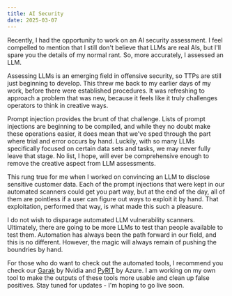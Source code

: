 ```yaml
---
title: AI Security
date: 2025-03-07
---
```


Recently, I had the opportunity to work on an AI security assessment. I feel compelled to mention that I still don't believe that LLMs are real AIs, but I'll spare you the details of my normal rant. So, more accurately, I assessed an LLM.

Assessing LLMs is an emerging field in offensive security, so TTPs are still just beginning to develop. This threw me back to my earlier days of my work, before there were established procedures. It was refreshing to approach a problem that was new, because it feels like it truly challenges operators to think in creative ways.

Prompt injection provides the brunt of that challenge. Lists of prompt injections are beginning to be compiled, and while they no doubt make these operations easier, it does mean that we've sped through the part where trial and error occurs by hand. Luckily, with so many LLMs specifically focused on certain data sets and tasks, we may never fully leave that stage. No list, I hope, will ever be comprehensive enough to remove the creative aspect from LLM assessments.

This rung true for me when I worked on convincing an LLM to disclose sensitive customer data. Each of the prompt injections that were kept in our automated scanners could get you part way, but at the end of the day, all of them are pointless if a user can figure out ways to exploit it by hand. That exploitation, performed that way, is what made this such a pleasure.

I do not wish to disparage automated LLM vulnerability scanners. Ultimately, there are going to be more LLMs to test than people available to test them. Automation has always been the path forward in our field, and this is no different. However, the magic will always remain of pushing the boundries by hand.

For those who do want to check out the automated tools, I recommend you check our [Garak](https://github.com/NVIDIA/garak/tree/main/garak) by Nvidia and [PyRIT](https://github.com/Azure/PyRIT) by Azure. I am working on my own tool to make the outputs of these tools more usable and clean up false positives. Stay tuned for updates - I'm hoping to go live soon.
